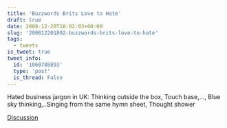 ```yaml
---
title: 'Buzzwords Brits Love to Hate'
draft: true
date: 2008-12-20T18:02:03+00:00
slug: '200812201802-buzzwords-brits-love-to-hate'
tags:
  - tweets
is_tweet: true
tweet_info:
  id: '1068788893'
  type: 'post'
  is_thread: False
---
```




Hated business jargon in UK: Thinking outside the box, Touch base,..., Blue sky thinking,..Singing from the same hymn sheet, Thought shower

[Discussion](https://x.com/sytelus/status/1068788893)
